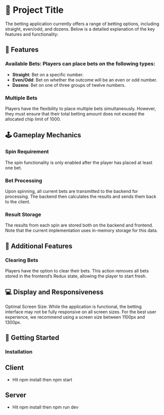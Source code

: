 # 🎰 Project Title

The betting application currently offers a range of betting options, including straight, even/odd, and dozens. Below is a detailed explanation of the key features and functionality:

## 🎯 Features

### Available Bets:  Players can place bets on the following types:

- **Straight**: Bet on a specific number.
- **Even/Odd**: Bet on whether the outcome will be an even or odd number.
- **Dozens**: Bet on one of three groups of twelve numbers.

### Multiple Bets

Players have the flexibility to place multiple bets simultaneously. However, they must ensure that their total betting amount does not exceed the allocated chip limit of 1000.

## 🕹️ Gameplay Mechanics

### Spin Requirement

 The spin functionality is only enabled after the player has placed at least one bet.

### Bet Processing

Upon spinning, all current bets are transmitted to the backend for processing. The backend then calculates the results and sends them back to the client.

### Result Storage

The results from each spin are stored both on the backend and frontend. Note that the current implementation uses in-memory storage for this data.

## 🧹 Additional Features

### Clearing Bets

Players have the option to clear their bets. This action removes all bets stored in the frontend’s Redux state, allowing the player to start fresh.

## 💻 Display and Responsiveness

Optimal Screen Size: While the application is functional, the betting interface may not be fully responsive on all screen sizes. For the best user experience, we recommend using a screen size between 1100px and 1300px.

## 🚀 Getting Started

### Installation

## Client

- Hit npm install then npm start

## Server

- Hit npm install then npm run dev
